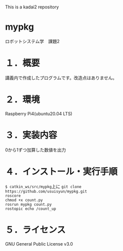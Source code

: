 # 
This is a kadai2 repository
# mypkg
ロボットシステム学　課題2

# １．概要  
講義内で作成したプログラムです。改造点はありません。

# ２．環境  
Raspberry Pi4(ubuntu20.04 LTS)

# ３．実装内容   
0から1ずつ加算した数値を出力

# ４．インストール・実行手順  
`$ catkin_ws/src/mypkg`上に
`git clone https://github.com/usuisyun/mypkg.git`  
`roscore`  
`chmod +x count.py`  
`rosrun mypkg count.py`  
`rostopic echo /count_up`

# ５．ライセンス　　
GNU General Public License v3.0
